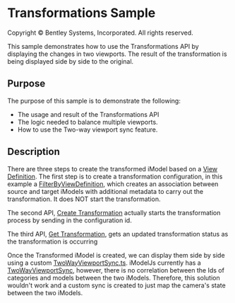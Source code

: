 # Transformations Sample

Copyright © Bentley Systems, Incorporated. All rights reserved.

This sample demonstrates how to use the Transformations API by displaying the changes in two viewports. The result of the transformation is being displayed side by side to the original.

## Purpose

The purpose of this sample is to demonstrate the following:

* The usage and result of the Transformations API
* The logic needed to balance multiple viewports.
* How to use the Two-way viewport sync feature.

## Description

There are three steps to create the transformed iModel based on a [View Definition](https://www.itwinjs.org/reference/imodeljs-backend/viewdefinitions/viewdefinition/). The first step is to create a transformation configuration, in this example a [FilterByViewDefinition](https://developer.bentley.com/apis/transformations/operations/filterbyviewdefinition/), which creates an association between source and target iModels with additional metadata to carry out the transformation. It does NOT start the transformation. 

The second API, [Create Transformation](https://developer.bentley.com/apis/transformations/operations/create-transformation/) actually starts the transformation process by sending in the configuration id.

The third API, [Get Transformation](https://developer.bentley.com/apis/transformations/operations/get-transformation/), gets an updated transformation status as the transformation is occurring

Once the Transformed iModel is created, we can display them side by side using a custom [TwoWayViewportSync.ts](./TwoWayViewportSync.ts). iModelJs currently has a [TwoWayViewportSync](https://www.imodeljs.org/reference/imodeljs-frontend/views/twowayviewportsync), however, there is no correlation between the Ids of categories and models between the two iModels. Therefore, this solution wouldn't work and a custom sync is created to just map the camera's state between the two iModels.
